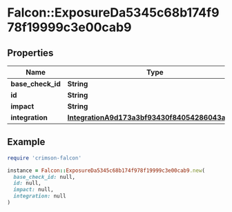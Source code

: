 # Falcon::ExposureDa5345c68b174f978f19999c3e00cab9

## Properties

| Name | Type | Description | Notes |
| ---- | ---- | ----------- | ----- |
| **base_check_id** | **String** |  |  |
| **id** | **String** |  |  |
| **impact** | **String** |  |  |
| **integration** | [**IntegrationA9d173a3bf93430f84054286043aa8e5**](IntegrationA9d173a3bf93430f84054286043aa8e5.md) |  |  |

## Example

```ruby
require 'crimson-falcon'

instance = Falcon::ExposureDa5345c68b174f978f19999c3e00cab9.new(
  base_check_id: null,
  id: null,
  impact: null,
  integration: null
)
```


